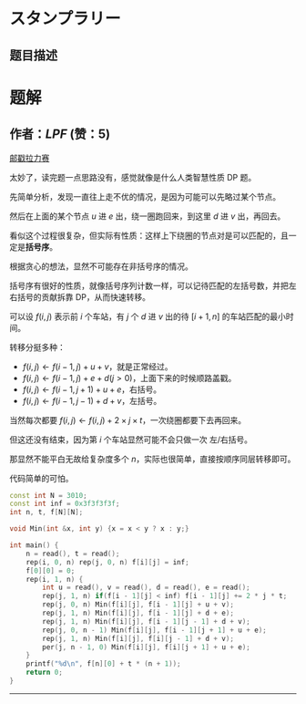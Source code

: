 # スタンプラリー

## 题目描述

[problemUrl]: https://atcoder.jp/contests/joisc2014/tasks/joisc2014_g



# 题解

## 作者：_LPF_ (赞：5)

[邮戳拉力赛](https://www.luogu.com.cn/problem/AT1223)

太妙了，读完题一点思路没有，感觉就像是什么人类智慧性质 DP 题。

先简单分析，发现一直往上走不优的情况，是因为可能可以先略过某个节点。

然后在上面的某个节点 $u$ 进 $e$ 出，绕一圈跑回来，到这里 $d$ 进 $v$ 出，再回去。

看似这个过程很复杂，但实际有性质：这样上下绕圈的节点对是可以匹配的，且一定是**括号序**。

根据贪心的想法，显然不可能存在非括号序的情况。

括号序有很好的性质，就像括号序列计数一样，可以记待匹配的左括号数，并把左右括号的贡献拆靠 DP，从而快速转移。

可以设 $f(i,j)$ 表示前 $i$ 个车站，有 $j$ 个 $d$ 进 $v$ 出的待 $[i+1,n]$ 的车站匹配的最小时间。

转移分挺多种：

- $f(i,j)\gets f(i-1,j)+u+v$，就是正常经过。
- $f(i,j)\gets f(i-1,j)+e+d(j>0)$，上面下来的时候顺路盖戳。
- $f(i,j)\gets f(i-1,j+1)+u+e$，右括号。
- $f(i,j)\gets f(i-1,j-1)+d+v$，左括号。

当然每次都要 $f(i,j)\gets f(i,j)+2\times j\times t$，一次绕圈都要下去再回来。

但这还没有结束，因为第 $i$ 个车站显然可能不会只做一次 左/右括号。

那显然不能平白无故给复杂度多个 $n$，实际也很简单，直接按顺序同层转移即可。

代码简单的可怕。

```cpp
const int N = 3010;
const int inf = 0x3f3f3f3f;
int n, t, f[N][N];

void Min(int &x, int y) {x = x < y ? x : y;}

int main() {
	n = read(), t = read();
	rep(i, 0, n) rep(j, 0, n) f[i][j] = inf;
	f[0][0] = 0;
	rep(i, 1, n) {
		int u = read(), v = read(), d = read(), e = read();
		rep(j, 1, n) if(f[i - 1][j] < inf) f[i - 1][j] += 2 * j * t;
		rep(j, 0, n) Min(f[i][j], f[i - 1][j] + u + v);
		rep(j, 1, n) Min(f[i][j], f[i - 1][j] + d + e);
		rep(j, 1, n) Min(f[i][j], f[i - 1][j - 1] + d + v);
		rep(j, 0, n - 1) Min(f[i][j], f[i - 1][j + 1] + u + e);
		rep(j, 1, n) Min(f[i][j], f[i][j - 1] + d + v);
		per(j, n - 1, 0) Min(f[i][j], f[i][j + 1] + u + e);
	}
	printf("%d\n", f[n][0] + t * (n + 1));
	return 0;
}
```

---

